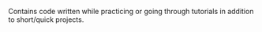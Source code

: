 Contains code written while practicing or going through tutorials in addition to short/quick projects.  
